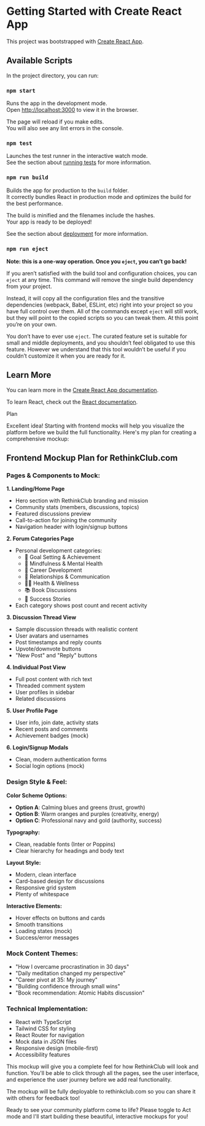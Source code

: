 # Getting Started with Create React App

This project was bootstrapped with [Create React App](https://github.com/facebook/create-react-app).

## Available Scripts

In the project directory, you can run:

### `npm start`

Runs the app in the development mode.\
Open [http://localhost:3000](http://localhost:3000) to view it in the browser.

The page will reload if you make edits.\
You will also see any lint errors in the console.

### `npm test`

Launches the test runner in the interactive watch mode.\
See the section about [running tests](https://facebook.github.io/create-react-app/docs/running-tests) for more information.

### `npm run build`

Builds the app for production to the `build` folder.\
It correctly bundles React in production mode and optimizes the build for the best performance.

The build is minified and the filenames include the hashes.\
Your app is ready to be deployed!

See the section about [deployment](https://facebook.github.io/create-react-app/docs/deployment) for more information.

### `npm run eject`

**Note: this is a one-way operation. Once you `eject`, you can’t go back!**

If you aren’t satisfied with the build tool and configuration choices, you can `eject` at any time. This command will remove the single build dependency from your project.

Instead, it will copy all the configuration files and the transitive dependencies (webpack, Babel, ESLint, etc) right into your project so you have full control over them. All of the commands except `eject` will still work, but they will point to the copied scripts so you can tweak them. At this point you’re on your own.

You don’t have to ever use `eject`. The curated feature set is suitable for small and middle deployments, and you shouldn’t feel obligated to use this feature. However we understand that this tool wouldn’t be useful if you couldn’t customize it when you are ready for it.

## Learn More

You can learn more in the [Create React App documentation](https://facebook.github.io/create-react-app/docs/getting-started).

To learn React, check out the [React documentation](https://reactjs.org/).


Plan

Excellent idea! Starting with frontend mocks will help you visualize the platform before we build the full functionality. Here's my plan for creating a comprehensive mockup:

## Frontend Mockup Plan for RethinkClub.com

### Pages & Components to Mock:

**1. Landing/Home Page**
- Hero section with RethinkClub branding and mission
- Community stats (members, discussions, topics)
- Featured discussions preview
- Call-to-action for joining the community
- Navigation header with login/signup buttons

**2. Forum Categories Page**
- Personal development categories:
  - 🎯 Goal Setting & Achievement
  - 🧠 Mindfulness & Mental Health
  - 💼 Career Development
  - 💬 Relationships & Communication
  - 🏃‍♀️ Health & Wellness
  - 📚 Book Discussions
  - 🌟 Success Stories
- Each category shows post count and recent activity

**3. Discussion Thread View**
- Sample discussion threads with realistic content
- User avatars and usernames
- Post timestamps and reply counts
- Upvote/downvote buttons
- "New Post" and "Reply" buttons

**4. Individual Post View**
- Full post content with rich text
- Threaded comment system
- User profiles in sidebar
- Related discussions

**5. User Profile Page**
- User info, join date, activity stats
- Recent posts and comments
- Achievement badges (mock)

**6. Login/Signup Modals**
- Clean, modern authentication forms
- Social login options (mock)

### Design Style & Feel:

**Color Scheme Options:**
- **Option A**: Calming blues and greens (trust, growth)
- **Option B**: Warm oranges and purples (creativity, energy)
- **Option C**: Professional navy and gold (authority, success)

**Typography:**
- Clean, readable fonts (Inter or Poppins)
- Clear hierarchy for headings and body text

**Layout Style:**
- Modern, clean interface
- Card-based design for discussions
- Responsive grid system
- Plenty of whitespace

**Interactive Elements:**
- Hover effects on buttons and cards
- Smooth transitions
- Loading states (mock)
- Success/error messages

### Mock Content Themes:
- "How I overcame procrastination in 30 days"
- "Daily meditation changed my perspective"
- "Career pivot at 35: My journey"
- "Building confidence through small wins"
- "Book recommendation: Atomic Habits discussion"

### Technical Implementation:
- React with TypeScript
- Tailwind CSS for styling
- React Router for navigation
- Mock data in JSON files
- Responsive design (mobile-first)
- Accessibility features

This mockup will give you a complete feel for how RethinkClub will look and function. You'll be able to click through all the pages, see the user interface, and experience the user journey before we add real functionality.

The mockup will be fully deployable to rethinkclub.com so you can share it with others for feedback too!

Ready to see your community platform come to life? Please toggle to Act mode and I'll start building these beautiful, interactive mockups for you!
